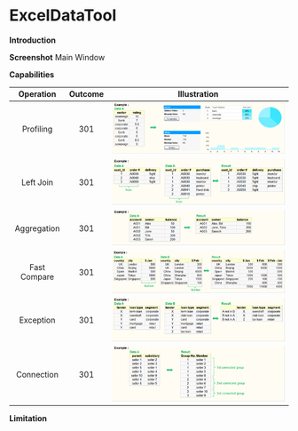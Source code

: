 # ExcelDataTool

**Introduction**

**Screenshot**
Main Window

**Capabilities**

| Operation | Outcome | Illustration |
| :---: | :---: | :---: |
| Profiling | 301 | ![picture](/res/example_run_profiling.png) |
| Left Join | 301 | ![picture](/res/example_run_join.png) |
| Aggregation | 301 | ![picture](/res/example_run_aggregation.png) |
| Fast Compare | 301 | ![picture](/res/example_run_compare_value.png) |
| Exception | 301 | ![picture](/res/example_run_exception.png) |
| Connection | 301 | ![picture](/res/example_run_connection.png) |

**Limitation**
